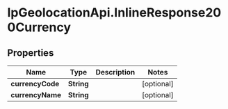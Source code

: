 # IpGeolocationApi.InlineResponse200Currency

## Properties

Name | Type | Description | Notes
------------ | ------------- | ------------- | -------------
**currencyCode** | **String** |  | [optional] 
**currencyName** | **String** |  | [optional] 


